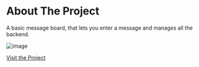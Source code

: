 # About The Project

A basic message board, that lets you enter a message and manages all the backend.

![image](https://github.com/user-attachments/assets/bf106ecc-743e-4942-ba8e-27448fe9f43b)

[Visit the Project](https://mini-message-board-production-5b59.up.railway.app/)
